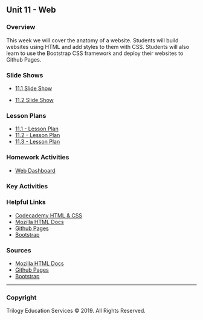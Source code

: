 ## Unit 11 - Web

### Overview

This week we will cover the anatomy of a website. Students will build websites using HTML and add styles to them with CSS. Students will also learn to use the Bootstrap CSS framework and deploy their websites to Github Pages.

### Slide Shows

* [11.1 Slide Show](https://drive.google.com/open?id=1lxy5fa6o05i5SA34xJuk7j0v0Ov5vpKkEinKP94WdQI)

* [11.2 Slide Show](https://drive.google.com/open?id=1f_LEya3idmfjoaG2-DpfAmkBbk3EAEImHDpUN2sOm6w)

### Lesson Plans

* [11.1 - Lesson Plan](1/LessonPlan.md)
* [11.2 - Lesson Plan](2/LessonPlan.md)
* [11.3 - Lesson Plan](3/LessonPlan.md)

### Homework Activities

* [Web Dashboard](../../02-Homework/11-Web/Instructions/README.md)

### Key Activities

### Helpful Links

* [Codecademy HTML & CSS](https://www.codecademy.com/learn/web)
* [Mozilla HTML Docs](https://developer.mozilla.org/en-US/docs/Web/HTML)
* [Github Pages](https://pages.github.com/)
* [Bootstrap](https://getbootstrap.com/)

### Sources

* [Mozilla HTML Docs](https://developer.mozilla.org/en-US/docs/Web/HTML)
* [Github Pages](https://pages.github.com/)
* [Bootstrap](https://getbootstrap.com/)

- - -

### Copyright

Trilogy Education Services © 2019. All Rights Reserved.
